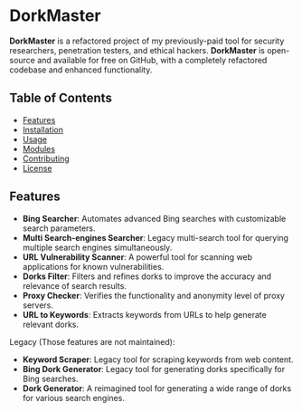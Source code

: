 # DorkMaster

**DorkMaster** is a refactored project of my previously-paid tool for security researchers, penetration testers, and ethical hackers. **DorkMaster** is open-source and available for free on GitHub, with a completely refactored codebase and enhanced functionality.

## Table of Contents

- [Features](#features)
- [Installation](#installation)
- [Usage](#usage)
- [Modules](#modules)
- [Contributing](#contributing)
- [License](#license)

## Features

- **Bing Searcher**: Automates advanced Bing searches with customizable search parameters.
- **Multi Search-engines Searcher**: Legacy multi-search tool for querying multiple search engines simultaneously.
- **URL Vulnerability Scanner**: A powerful tool for scanning web applications for known vulnerabilities.
- **Dorks Filter**: Filters and refines dorks to improve the accuracy and relevance of search results.
- **Proxy Checker**: Verifies the functionality and anonymity level of proxy servers.
- **URL to Keywords**: Extracts keywords from URLs to help generate relevant dorks.

Legacy (Those features are not maintained):
- **Keyword Scraper**: Legacy tool for scraping keywords from web content.
- **Bing Dork Generator**: Legacy tool for generating dorks specifically for Bing searches.
- **Dork Generator**: A reimagined tool for generating a wide range of dorks for various search engines.
